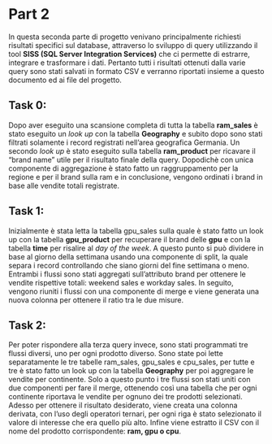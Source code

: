 # Part 2
In questa seconda parte di progetto venivano
principalmente richiesti risultati specifici sul database,
attraverso lo sviluppo di query utilizzando il tool **SISS (SQL
Server Integration Services)** che ci permette di estrarre,
integrare e trasformare i dati. Pertanto tutti i risultati ottenuti
dalla varie query sono stati salvati in formato CSV e
verranno riportati insieme a questo documento ed ai file del
progetto.

## Task 0:
Dopo aver eseguito una scansione completa di tutta la
tabella **ram_sales** è stato eseguito un *look up* con la
tabella **Geography** e subito dopo sono stati filtrati
solamente i record registrati nell’area geografica Germania.
Un secondo *look up* è stato eseguito sulla tabella
**ram_product** per ricavare il “brand name” utile per il
risultato finale della query.
Dopodichè con unica componente di aggregazione è stato
fatto un raggruppamento per la regione e per il brand sulla
ram e in conclusione, vengono ordinati i brand in base alle
vendite totali registrate.

## Task 1:
Inizialmente è stata letta la tabella gpu_sales sulla quale è
stato fatto un look up con la tabella **gpu_product** per
recuperare il brand delle **gpu** e con la tabella **time** per
risalire al *day of the week*.
A questo punto si può dividere in base al giorno della
settimana usando una componente di split, la quale separa
i record controllando che siano giorni del fine settimana o
meno.
Entrambi i flussi sono stati aggregati sull’attributo brand per
ottenere le vendite rispettive totali: weekend sales e
workday sales. In seguito, vengono riuniti i flussi con una
componente di merge e viene generata una nuova colonna
per ottenere il ratio tra le due misure.

## Task 2:
Per poter rispondere alla terza query invece, sono stati
programmati tre flussi diversi, uno per ogni prodotto
diverso. Sono state poi lette separatamente le tre tabelle
ram_sales, gpu_sales e cpu_sales, per tutte e tre è stato
fatto un look up con la tabella **Geography** per poi
aggregare le vendite per continente. Solo a questo punto i
tre flussi son stati uniti con due componenti per fare il
merge, ottenendo così una tabella che per ogni continente
riportava le vendite per ognuno dei tre prodotti selezionati.
Adesso per ottenere il risultato desiderato, viene creata una
colonna derivata, con l’uso degli operatori ternari, per ogni
riga è stato selezionato il valore di interesse che era quello
più alto.
Infine viene estratto il CSV con il nome del prodotto
corrispondente: **ram, gpu o cpu**.
